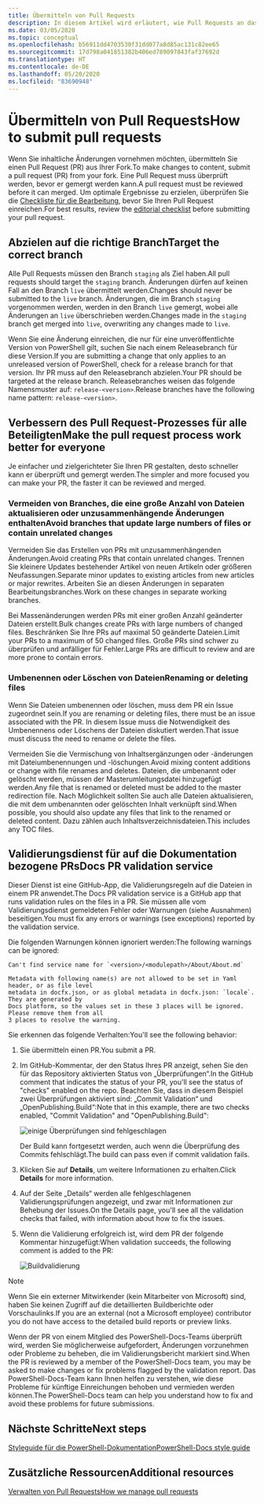 ```yaml
---
title: Übermitteln von Pull Requests
description: In diesem Artikel wird erläutert, wie Pull Requests an das PowerShell-Docs-Team übermittelt werden.
ms.date: 03/05/2020
ms.topic: conceptual
ms.openlocfilehash: b56911dd4703530f31dd077a8d85ac131c82ee65
ms.sourcegitcommit: 17d798a041851382b406ed789097843faf37692d
ms.translationtype: HT
ms.contentlocale: de-DE
ms.lasthandoff: 05/20/2020
ms.locfileid: "83690948"
---
```

# <a name="how-to-submit-pull-requests"></a><span data-ttu-id="e3b67-103">Übermitteln von Pull Requests</span><span class="sxs-lookup"><span data-stu-id="e3b67-103">How to submit pull requests</span></span>

<span data-ttu-id="e3b67-104">Wenn Sie inhaltliche Änderungen vornehmen möchten, übermitteln Sie einen Pull Request (PR) aus Ihrer Fork.</span><span class="sxs-lookup"><span data-stu-id="e3b67-104">To make changes to content, submit a pull request (PR) from your fork.</span></span> <span data-ttu-id="e3b67-105">Eine Pull Request muss überprüft werden, bevor er gemergt werden kann.</span><span class="sxs-lookup"><span data-stu-id="e3b67-105">A pull request must be reviewed before it can merged.</span></span> <span data-ttu-id="e3b67-106">Um optimale Ergebnisse zu erzielen, überprüfen Sie die [Checkliste für die Bearbeitung](editorial-checklist.md), bevor Sie Ihren Pull Request einreichen.</span><span class="sxs-lookup"><span data-stu-id="e3b67-106">For best results, review the [editorial checklist](editorial-checklist.md) before submitting your pull request.</span></span>

## <a name="target-the-correct-branch"></a><span data-ttu-id="e3b67-107">Abzielen auf die richtige Branch</span><span class="sxs-lookup"><span data-stu-id="e3b67-107">Target the correct branch</span></span>

<span data-ttu-id="e3b67-108">Alle Pull Requests müssen den Branch `staging` als Ziel haben.</span><span class="sxs-lookup"><span data-stu-id="e3b67-108">All pull requests should target the `staging` branch.</span></span> <span data-ttu-id="e3b67-109">Änderungen dürfen auf keinen Fall an den Branch `live` übermittelt werden.</span><span class="sxs-lookup"><span data-stu-id="e3b67-109">Changes should never be submitted to the `live` branch.</span></span> <span data-ttu-id="e3b67-110">Änderungen, die im Branch `staging` vorgenommen werden, werden in den Branch `live` gemergt, wobei alle Änderungen an `live` überschrieben werden.</span><span class="sxs-lookup"><span data-stu-id="e3b67-110">Changes made in the `staging` branch get merged into `live`, overwriting any changes made to `live`.</span></span>

<span data-ttu-id="e3b67-111">Wenn Sie eine Änderung einreichen, die nur für eine unveröffentlichte Version von PowerShell gilt, suchen Sie nach einem Releasebranch für diese Version.</span><span class="sxs-lookup"><span data-stu-id="e3b67-111">If you are submitting a change that only applies to an unreleased version of PowerShell, check for a release branch for that version.</span></span> <span data-ttu-id="e3b67-112">Ihr PR muss auf den Releasebranch abzielen.</span><span class="sxs-lookup"><span data-stu-id="e3b67-112">Your PR should be targeted at the release branch.</span></span> <span data-ttu-id="e3b67-113">Releasebranches weisen das folgende Namensmuster auf: `release-<version>`.</span><span class="sxs-lookup"><span data-stu-id="e3b67-113">Release branches have the following name pattern: `release-<version>`.</span></span>

## <a name="make-the-pull-request-process-work-better-for-everyone"></a><span data-ttu-id="e3b67-114">Verbessern des Pull Request-Prozesses für alle Beteiligten</span><span class="sxs-lookup"><span data-stu-id="e3b67-114">Make the pull request process work better for everyone</span></span>

<span data-ttu-id="e3b67-115">Je einfacher und zielgerichteter Sie Ihren PR gestalten, desto schneller kann er überprüft und gemergt werden.</span><span class="sxs-lookup"><span data-stu-id="e3b67-115">The simpler and more focused you can make your PR, the faster it can be reviewed and merged.</span></span>

### <a name="avoid-branches-that-update-large-numbers-of-files-or-contain-unrelated-changes"></a><span data-ttu-id="e3b67-116">Vermeiden von Branches, die eine große Anzahl von Dateien aktualisieren oder unzusammenhängende Änderungen enthalten</span><span class="sxs-lookup"><span data-stu-id="e3b67-116">Avoid branches that update large numbers of files or contain unrelated changes</span></span>

<span data-ttu-id="e3b67-117">Vermeiden Sie das Erstellen von PRs mit unzusammenhängenden Änderungen.</span><span class="sxs-lookup"><span data-stu-id="e3b67-117">Avoid creating PRs that contain unrelated changes.</span></span> <span data-ttu-id="e3b67-118">Trennen Sie kleinere Updates bestehender Artikel von neuen Artikeln oder größeren Neufassungen.</span><span class="sxs-lookup"><span data-stu-id="e3b67-118">Separate minor updates to existing articles from new articles or major rewrites.</span></span> <span data-ttu-id="e3b67-119">Arbeiten Sie an diesen Änderungen in separaten Bearbeitungsbranches.</span><span class="sxs-lookup"><span data-stu-id="e3b67-119">Work on these changes in separate working branches.</span></span>

<span data-ttu-id="e3b67-120">Bei Massenänderungen werden PRs mit einer großen Anzahl geänderter Dateien erstellt.</span><span class="sxs-lookup"><span data-stu-id="e3b67-120">Bulk changes create PRs with large numbers of changed files.</span></span> <span data-ttu-id="e3b67-121">Beschränken Sie Ihre PRs auf maximal 50 geänderte Dateien.</span><span class="sxs-lookup"><span data-stu-id="e3b67-121">Limit your PRs to a maximum of 50 changed files.</span></span> <span data-ttu-id="e3b67-122">Große PRs sind schwer zu überprüfen und anfälliger für Fehler.</span><span class="sxs-lookup"><span data-stu-id="e3b67-122">Large PRs are difficult to review and are more prone to contain errors.</span></span>

### <a name="renaming-or-deleting-files"></a><span data-ttu-id="e3b67-123">Umbenennen oder Löschen von Dateien</span><span class="sxs-lookup"><span data-stu-id="e3b67-123">Renaming or deleting files</span></span>

<span data-ttu-id="e3b67-124">Wenn Sie Dateien umbenennen oder löschen, muss dem PR ein Issue zugeordnet sein.</span><span class="sxs-lookup"><span data-stu-id="e3b67-124">If you are renaming or deleting files, there must be an issue associated with the PR.</span></span> <span data-ttu-id="e3b67-125">In diesem Issue muss die Notwendigkeit des Umbenennens oder Löschens der Dateien diskutiert werden.</span><span class="sxs-lookup"><span data-stu-id="e3b67-125">That issue must discuss the need to rename or delete the files.</span></span>

<span data-ttu-id="e3b67-126">Vermeiden Sie die Vermischung von Inhaltsergänzungen oder -änderungen mit Dateiumbenennungen und -löschungen.</span><span class="sxs-lookup"><span data-stu-id="e3b67-126">Avoid mixing content additions or change with file renames and deletes.</span></span> <span data-ttu-id="e3b67-127">Dateien, die umbenannt oder gelöscht werden, müssen der Masterumleitungsdatei hinzugefügt werden.</span><span class="sxs-lookup"><span data-stu-id="e3b67-127">Any file that is renamed or deleted must be added to the master redirection file.</span></span> <span data-ttu-id="e3b67-128">Nach Möglichkeit sollten Sie auch alle Dateien aktualisieren, die mit dem umbenannten oder gelöschten Inhalt verknüpft sind.</span><span class="sxs-lookup"><span data-stu-id="e3b67-128">When possible, you should also update any files that link to the renamed or deleted content.</span></span> <span data-ttu-id="e3b67-129">Dazu zählen auch Inhaltsverzeichnisdateien.</span><span class="sxs-lookup"><span data-stu-id="e3b67-129">This includes any TOC files.</span></span>

## <a name="docs-pr-validation-service"></a><span data-ttu-id="e3b67-130">Validierungsdienst für auf die Dokumentation bezogene PRs</span><span class="sxs-lookup"><span data-stu-id="e3b67-130">Docs PR validation service</span></span>

<span data-ttu-id="e3b67-131">Dieser Dienst ist eine GitHub-App, die Validierungsregeln auf die Dateien in einem PR anwendet.</span><span class="sxs-lookup"><span data-stu-id="e3b67-131">The Docs PR validation service is a GitHub app that runs validation rules on the files in a PR.</span></span> <span data-ttu-id="e3b67-132">Sie müssen alle vom Validierungsdienst gemeldeten Fehler oder Warnungen (siehe Ausnahmen) beseitigen.</span><span class="sxs-lookup"><span data-stu-id="e3b67-132">You must fix any errors or warnings (see exceptions) reported by the validation service.</span></span>

<span data-ttu-id="e3b67-133">Die folgenden Warnungen können ignoriert werden:</span><span class="sxs-lookup"><span data-stu-id="e3b67-133">The following warnings can be ignored:</span></span>

```
Can't find service name for `<version>/<modulepath>/About/About.md`
```

```
Metadata with following name(s) are not allowed to be set in Yaml header, or as file level
metadata in docfx.json, or as global metadata in docfx.json: `locale`. They are generated by
Docs platform, so the values set in these 3 places will be ignored. Please remove them from all
3 places to resolve the warning.
```

<span data-ttu-id="e3b67-134">Sie erkennen das folgende Verhalten:</span><span class="sxs-lookup"><span data-stu-id="e3b67-134">You'll see the following behavior:</span></span>

1. <span data-ttu-id="e3b67-135">Sie übermitteln einen PR.</span><span class="sxs-lookup"><span data-stu-id="e3b67-135">You submit a PR.</span></span>
1. <span data-ttu-id="e3b67-136">Im GitHub-Kommentar, der den Status Ihres PR anzeigt, sehen Sie den für das Repository aktivierten Status von „Überprüfungen“.</span><span class="sxs-lookup"><span data-stu-id="e3b67-136">In the GitHub comment that indicates the status of your PR, you'll see the status of "checks" enabled on the repo.</span></span> <span data-ttu-id="e3b67-137">Beachten Sie, dass in diesem Beispiel zwei Überprüfungen aktiviert sind: „Commit Validation“ und „OpenPublishing.Build“:</span><span class="sxs-lookup"><span data-stu-id="e3b67-137">Note that in this example, there are two checks enabled, "Commit Validation" and "OpenPublishing.Build":</span></span>

   ![einige Überprüfungen sind fehlgeschlagen](media/pull-requests/validation-failed.png)

   <span data-ttu-id="e3b67-139">Der Build kann fortgesetzt werden, auch wenn die Überprüfung des Commits fehlschlägt.</span><span class="sxs-lookup"><span data-stu-id="e3b67-139">The build can pass even if commit validation fails.</span></span>

1. <span data-ttu-id="e3b67-140">Klicken Sie auf **Details**, um weitere Informationen zu erhalten.</span><span class="sxs-lookup"><span data-stu-id="e3b67-140">Click **Details** for more information.</span></span>
1. <span data-ttu-id="e3b67-141">Auf der Seite „Details“ werden alle fehlgeschlagenen Validierungsprüfungen angezeigt, und zwar mit Informationen zur Behebung der Issues.</span><span class="sxs-lookup"><span data-stu-id="e3b67-141">On the Details page, you'll see all the validation checks that failed, with information about how to fix the issues.</span></span>
1. <span data-ttu-id="e3b67-142">Wenn die Validierung erfolgreich ist, wird dem PR der folgende Kommentar hinzugefügt:</span><span class="sxs-lookup"><span data-stu-id="e3b67-142">When validation succeeds, the following comment is added to the PR:</span></span>

   ![Buildvalidierung](media/pull-requests/build-validation.png)

> [!NOTE]
> <span data-ttu-id="e3b67-144">Wenn Sie ein externer Mitwirkender (kein Mitarbeiter von Microsoft) sind, haben Sie keinen Zugriff auf die detaillierten Buildberichte oder Vorschaulinks.</span><span class="sxs-lookup"><span data-stu-id="e3b67-144">If you are an external (not a Microsoft employee) contributor you do not have access to the detailed build reports or preview links.</span></span>

<span data-ttu-id="e3b67-145">Wenn der PR von einem Mitglied des PowerShell-Docs-Teams überprüft wird, werden Sie möglicherweise aufgefordert, Änderungen vorzunehmen oder Probleme zu beheben, die im Validierungsbericht markiert sind.</span><span class="sxs-lookup"><span data-stu-id="e3b67-145">When the PR is reviewed by a member of the PowerShell-Docs team, you may be asked to make changes or fix problems flagged by the validation report.</span></span> <span data-ttu-id="e3b67-146">Das PowerShell-Docs-Team kann Ihnen helfen zu verstehen, wie diese Probleme für künftige Einreichungen behoben und vermieden werden können.</span><span class="sxs-lookup"><span data-stu-id="e3b67-146">The PowerShell-Docs team can help you understand how to fix and avoid these problems for future submissions.</span></span>

## <a name="next-steps"></a><span data-ttu-id="e3b67-147">Nächste Schritte</span><span class="sxs-lookup"><span data-stu-id="e3b67-147">Next steps</span></span>

[<span data-ttu-id="e3b67-148">Styleguide für die PowerShell-Dokumentation</span><span class="sxs-lookup"><span data-stu-id="e3b67-148">PowerShell-Docs style guide</span></span>](powershell-style-guide.md)

## <a name="additional-resources"></a><span data-ttu-id="e3b67-149">Zusätzliche Ressourcen</span><span class="sxs-lookup"><span data-stu-id="e3b67-149">Additional resources</span></span>

[<span data-ttu-id="e3b67-150">Verwalten von Pull Requests</span><span class="sxs-lookup"><span data-stu-id="e3b67-150">How we manage pull requests</span></span>](managing-pull-requests.md)
